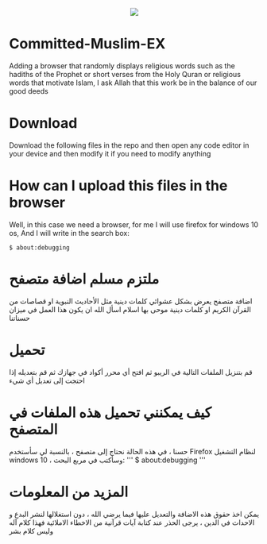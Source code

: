 <p align="center"><img src="https://elmaouid.dz/wp-content/uploads/2020/11/2-2.jpg"></p>

# Committed-Muslim-EX
Adding a browser that randomly displays religious words such as the hadiths of the Prophet or short verses from the Holy Quran or religious words that motivate Islam, I ask Allah that this work be in the balance of our good deeds

# Download 
Download the following files in the repo and then open any code editor in your device and then modify it if you need to modify anything

# How can I upload this files in the browser
Well, in this case we need a browser, for me I will use firefox for windows 10 os, 
And I will write in the search box: 
```
$ about:debugging
```
# ملتزم مسلم اضافة متصفح
اضافة متصفح يعرض بشكل عشوائي كلمات دينية مثل الأحاديث النبوية او قصاصات من القرآن الكريم او كلمات دينية موحى بها اسلام اسأل الله ان يكون هذا العمل في ميزان حسناتنا

# تحميل 
قم بتنزيل الملفات التالية في الريبو ثم افتح أي محرر أكواد في جهازك ثم قم بتعديله إذا احتجت إلى تعديل أي شيء

# كيف يمكنني تحميل هذه الملفات في المتصفح
حسنا ، في هذه الحالة نحتاج إلى متصفح ، بالنسبة لي سأستخدم Firefox لنظام التشغيل windows 10 ، 
وسأكتب في مربع البحث: 
'''
$ about:debugging
'''

# المزيد من المعلومات
يمكن اخذ حقوق هذه الاضافة والتعديل عليها فيما يرضي الله ، دون استغلالها لنشر البدع و الاحداث في الدين ، يرجى الحذر عند كتابة آيات قرآنية من الاخطاء الاملائية فهذا كلام آله وليس كلام بشر 
